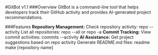 #GitBot v1.1
###Overview
GitBot is a command-line tool that helps developers track their GitHub activity and provides AI-generated project recommendations.

###Features
**Repository Management:**
Check repository activity: repo --activity
List all repositories: repo --all or repo -a
**Commit Tracking:**
View commit activities: commits --activity
**AI Assistance:**
Get project suggestions based on repo activity
Generate README.md files: readme make [repository name]

